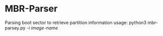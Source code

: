 # MBR-Parser
Parsing boot sector to retrieve partition information
usage: python3 mbr-parsey.py -i _image-name_
